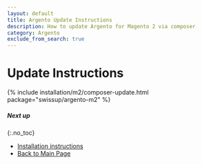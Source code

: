 ```yaml
---
layout: default
title: Argento Update Instructions
description: How to update Argento for Magento 2 via composer
category: Argento
exclude_from_search: true
---
```


# Update Instructions

{% include installation/m2/composer-update.html package="swissup/argento-m2" %}

##### Next up
{:.no_toc}

 -  [Installation instructions](../)
 -  [Back to Main Page](../../)
